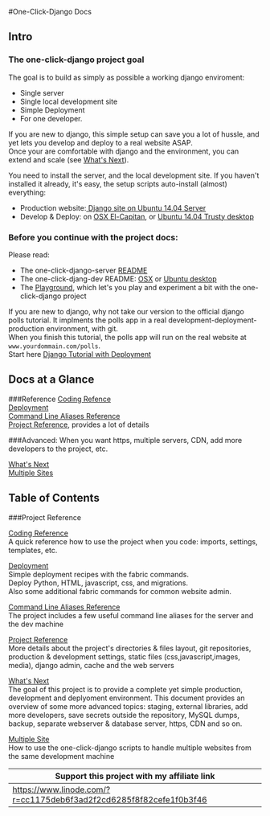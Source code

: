 #One-Click-Django Docs

## Intro


### The one-click-django project goal

The goal is to build as simply as possible a working django enviroment:

* Single server
* Single local development site
* Simple Deployment
* For one developer.     

If you are new to django, this simple setup can save you a lot of hussle, and yet lets you develop and deploy to a real website ASAP.    
Once your are comfortable with django and the environment, you can extend and scale (see [What's Next](whats-next.md)).

You need to install the server, and the local development site. If you haven't installed it already, it's easy, the setup scripts auto-install (almost) everything:    

* Production website:[ Django site on Ubuntu 14.04 Server](https://github.com/Aviah/one-click-django-server)
* Develop & Deploy:  on [OSX El-Capitan](https://github.com/Aviah/one-click-django-dev-osx-el-capitan), or [Ubuntu 14.04 Trusty desktop](https://github.com/Aviah/one-click-django-dev-ubuntu-14-04-trusty)

### Before you continue with the project docs:

Please read:

* The one-click-django-server [README](https://github.com/aviah/one-click-django-server/blob/master/readme.md)
*  The one-click-djang-dev README: [OSX](https://github.com/Aviah/one-click-django-dev-osx-el-capitan/blob/master/README.md) or [Ubuntu desktop](https://github.com/Aviah/one-click-django-dev-ubuntu-14-04-trusty/blob/master/README.md) 
* The [Playground](playground.md), which let's you play and experiment a bit with the one-click-django project


If you are new to django, why not take our version to the official django polls tutorial. It implments the polls app in a real development-deployment-production environment, with git.    
When you finish this tutorial, the polls app will run on the real website at `www.yourdommain.com/polls`.    
Start here [Django Tutorial with Deployment](https://github.com/Aviah/one-click-django-polls-tutorial) 


## Docs at a Glance


###Reference
[Coding Refence](coding_ref.md)    
[Deployment](deployment.md)    
[Command Line Aliases Reference](command_line_aliases_ref.md)    
[Project Reference](project_ref.md), provides a lot of details   

###Advanced:
When you want https, multiple servers, CDN, add more developers to the project, etc.

[What's Next](what_next.md)    
[Multiple Sites](multiple_sites.md)



## Table of Contents


###Project Reference


[Coding Reference](coding_ref.md)   
A quick reference how to use the project when you code: imports, settings, templates, etc.

[Deployment](deployment.md)   
Simple deployment recipes with the fabric commands.    
Deploy Python, HTML, javascript, css, and migrations.    
Also some additional fabric commands for common website admin.

[Command Line Aliases Reference](command_line_aliases_ref.md)  
The project includes a few useful command line aliases for the server and the dev machine

[Project Reference](project_ref.md)    
More details about the project's directories & files layout, git repositories, production & development settings, static files (css,javascript,images, media), django admin, cache and the web servers

[What's Next](what_next.md)  
The goal of this project is to provide a complete yet simple production, development and deplyoment environment. This document provides an overview of some more advanced topics: staging, external libraries, add more developers, save secrets outside the repository, MySQL dumps, backup, separate webserver & database server, https, CDN and so on.

[Multiple Site](multiple_sites.md)   
How to use the one-click-django scripts to handle multiple websites from the same development machine


Support this project with my affiliate link| 
-------------------------------------------|
https://www.linode.com/?r=cc1175deb6f3ad2f2cd6285f8f82cefe1f0b3f46|




